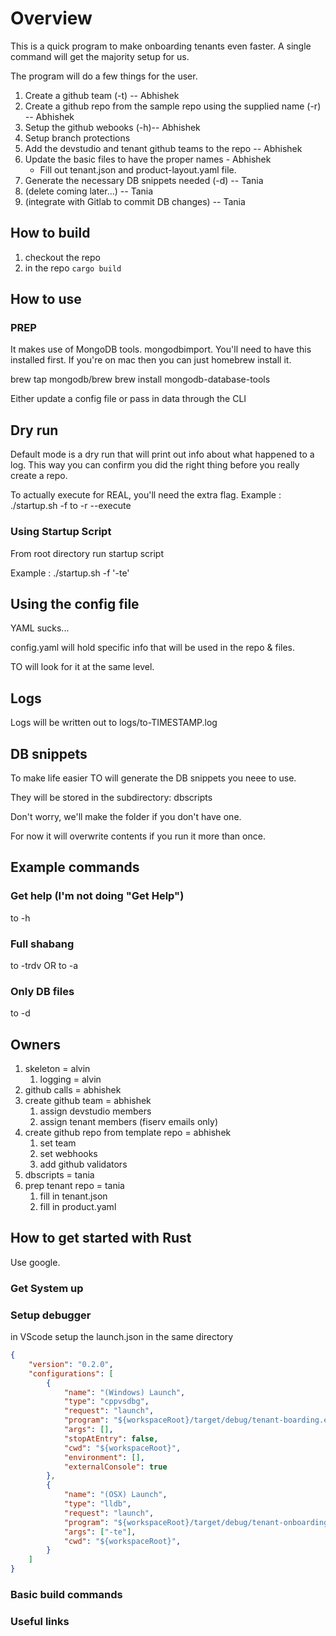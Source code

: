 # Overview

This is a quick program to make onboarding tenants even faster.  A single command will get the majority setup for us.

The program will do a few things for the user.

1. Create a github team (-t) -- Abhishek
2. Create a github repo from the sample repo using the supplied name (-r) -- Abhishek
3. Setup the github webooks (-h)-- Abhishek
4. Setup branch protections
5. Add the devstudio and tenant github teams to the repo -- Abhishek
6. Update the basic files to have the proper names - Abhishek 
   - Fill out tenant.json and product-layout.yaml file. 
7. Generate the necessary DB snippets needed (-d)  -- Tania
8. (delete coming later...) -- Tania
9. (integrate with Gitlab to commit DB changes) -- Tania

## How to build

1. checkout the repo
2. in the repo `cargo build`

## How to use

### PREP
It makes use of MongoDB tools. mongodbimport.  You'll need to have this installed first.
If you're on mac then you can just homebrew install it.

brew tap mongodb/brew
brew install mongodb-database-tools

Either update a config file or pass in data through the CLI

## Dry run

Default mode is a dry run that will print out info about what happened to a log.  This way you can confirm you did the right thing before you really create a repo.

To actually execute for REAL, you'll need the extra flag.
Example :  ./startup.sh -f
to -r --execute

### Using Startup Script

From root directory run startup script

Example :  ./startup.sh -f '-te'

## Using the config file

YAML sucks...

config.yaml will hold specific info that will be used in the repo & files.

TO will look for it at the same level.

## Logs

Logs will be written out to logs/to-TIMESTAMP.log

## DB snippets

To make life easier TO will generate the DB snippets you neee to use.

They will be stored in the subdirectory: dbscripts

Don't worry, we'll make the folder if you don't have one.

For now it will overwrite contents if you run it more than once.

## Example commands

### Get help (I'm not doing "Get Help")

to -h

### Full shabang

to -trdv  OR to -a

### Only DB files

to -d

## Owners

1. skeleton = alvin
   1. logging = alvin
2. github calls = abhishek
3. create github team = abhishek
   1. assign devstudio members
   2. assign tenant members (fiserv emails only)
4. create github repo from template repo = abhishek
   1. set team
   2. set webhooks
   3. add github validators
5. dbscripts = tania
6. prep tenant repo = tania
   1. fill in tenant.json
   2. fill in product.yaml


## How to get started with Rust

Use google.

### Get System up

### Setup debugger

in VScode setup the launch.json in the same directory

```json
{
    "version": "0.2.0",
    "configurations": [
        {
            "name": "(Windows) Launch",
            "type": "cppvsdbg",
            "request": "launch",
            "program": "${workspaceRoot}/target/debug/tenant-boarding.exe",
            "args": [],
            "stopAtEntry": false,
            "cwd": "${workspaceRoot}",
            "environment": [],
            "externalConsole": true
        },
        {
            "name": "(OSX) Launch",
            "type": "lldb",
            "request": "launch",
            "program": "${workspaceRoot}/target/debug/tenant-onboarding",
            "args": ["-te"],
            "cwd": "${workspaceRoot}",
        }
    ]
}
```

### Basic build commands

### Useful links
